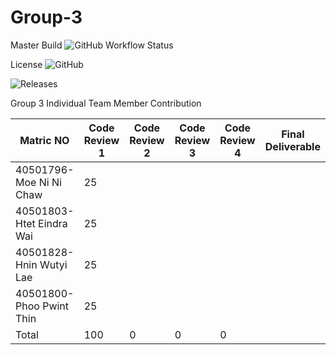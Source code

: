 # Group-3
Master Build  ![GitHub Workflow Status](https://img.shields.io/github/workflow/status/moeni12/Group3/A%20workflow%20for%20my%20group3%20App/master)

License ![GitHub](https://img.shields.io/github/license/moeni12/Group3)

![Releases](https://img.shields.io/github/release/moeni12/Group3)

Group 3 Individual Team Member Contribution 

  <table>
    <thead>
      <tr>
        <th>Matric NO</th>
        <th>Code Review 1</th>
        <th>Code Review 2</th>
        <th>Code Review 3</th>
        <th>Code Review 4</th>
         <th>Final Deliverable </th>
      </tr>
    </thead>
    <tbody>
        <tr>
            <td>40501796-Moe Ni Ni Chaw </td>
            <td>25</td>
            <td></td>
            <td></td>
            <td></td>
            <td></td>
        </tr>
        <tr>
            <td>40501803-Htet Eindra Wai</td>
            <td>25</td>
            <td></td>
            <td></td>
             <td></td>
            <td></td>
        </tr>
         <tr>
            <td> 40501828- Hnin Wutyi Lae</td>
            <td>25</td>
            <td></td>
            <td></td>
             <td></td>
            <td></td>
        </tr>
        <tr>
            <td> 40501800- Phoo Pwint Thin</td>
            <td>25</td>
            <td></td>
            <td></td>
             <td></td>
            <td></td>
        </tr>
        <tr>
        <td> Total</td>
        <td> 100 </td>
         <td> 0 </td>
          <td> 0 </td>
          <td> 0 </td>
        <td></td>
        </tr>
    </tbody>
  </table>

